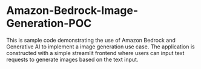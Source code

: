 # Amazon-Bedrock-Image-Generation-POC
This is sample code demonstrating the use of Amazon Bedrock and Generative AI to implement a image generation use case. The application is constructed with a simple streamlit frontend where users can input text requests to generate images based on the text input.
